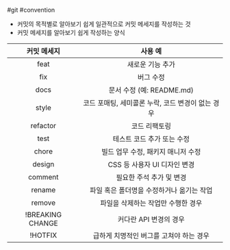 #git #convention

- 커밋의 목적별로 알아보기 쉽게 일관적으로 커밋 메세지를 작성하는 것
- 커밋 메세지를 알아보기 쉽게 작성하는 양식

|      커밋 메세지      |             사용 예              |
| :--------------: | :---------------------------: |
|       feat       |           새로운 기능 추가           |
|       fix        |             버그 수정             |
|       docs       |     문서 수정 (예: README.md)      |
|      style       | 코드 포매팅, 세미콜론 누락, 코드 변경이 없는 경우 |
|     refactor     |            코드 리팩토링            |
|       test       |        테스트 코드 추가 또는 수정        |
|      chore       |     빌드 업무 수정, 패키지 매니저 수정      |
|      design      |      CSS 등 사용자 UI 디자인 변경      |
|     comment      |        필요한 주석 추가 및 변경         |
|      rename      |    파일 혹은 폴더명을 수정하거나 옮기는 작업    |
|      remove      |      파일을 삭제하는 작업만 수행한 경우      |
| !BREAKING CHANGE |        커다란 API 변경의 경우         |
|     !HOTFIX      |    급하게 치명적인 버그를 고쳐야 하는 경우     |
